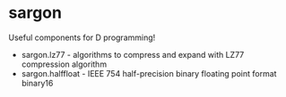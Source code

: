 sargon
======

Useful components for D programming!

* sargon.lz77 - algorithms to compress and expand with LZ77 compression algorithm
* sargon.halffloat - IEEE 754 half-precision binary floating point format binary16

